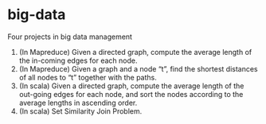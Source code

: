 # big-data
Four projects in big data management

1. (In Mapreduce) Given a directed graph, compute the average length of the in-coming edges for each node. 
2. (In Mapreduce) Given a graph and a node “t”, find the shortest distances of all nodes to “t” together with the paths.
3. (In scala) Given a directed graph, compute the average length of the out-going edges for each node, and sort the nodes according to the average lengths in ascending order.
4. (In scala) Set Similarity Join Problem.

